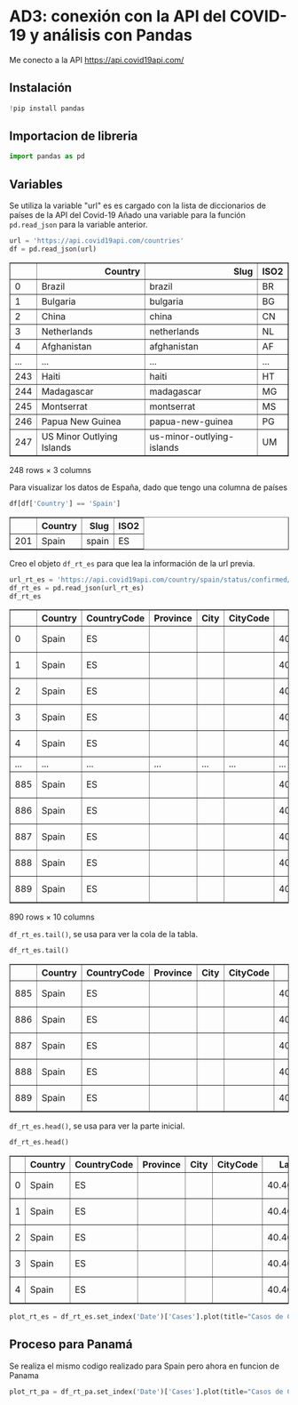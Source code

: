 # AD3: conexión con la API del COVID-19 y análisis con Pandas

Me conecto a la API https://api.covid19api.com/

## Instalación

```python
!pip install pandas
```

## Importacion de libreria

```python
import pandas as pd
```

## Variables

Se utiliza la variable "url" es es cargado con la lista de diccionarios de países de la API del Covid-19
Añado una variable para la función `pd.read_json` para la variable anterior.

```python
url = 'https://api.covid19api.com/countries'
df = pd.read_json(url)
```

<div>
<style scoped>
    .dataframe tbody tr th:only-of-type {
        vertical-align: middle;
    }

    .dataframe tbody tr th {
        vertical-align: top;
    }

    .dataframe thead th {
        text-align: right;
    }
</style>
<table border="1" class="dataframe">
  <thead>
    <tr style="text-align: right;">
      <th></th>
      <th>Country</th>
      <th>Slug</th>
      <th>ISO2</th>
    </tr>
  </thead>
  <tbody>
    <tr>
      <td>0</td>
      <td>Brazil</td>
      <td>brazil</td>
      <td>BR</td>
    </tr>
    <tr>
      <td>1</td>
      <td>Bulgaria</td>
      <td>bulgaria</td>
      <td>BG</td>
    </tr>
    <tr>
      <td>2</td>
      <td>China</td>
      <td>china</td>
      <td>CN</td>
    </tr>
    <tr>
      <td>3</td>
      <td>Netherlands</td>
      <td>netherlands</td>
      <td>NL</td>
    </tr>
    <tr>
      <td>4</td>
      <td>Afghanistan</td>
      <td>afghanistan</td>
      <td>AF</td>
    </tr>
    <tr>
      <td>...</td>
      <td>...</td>
      <td>...</td>
      <td>...</td>
    </tr>
    <tr>
      <td>243</td>
      <td>Haiti</td>
      <td>haiti</td>
      <td>HT</td>
    </tr>
    <tr>
      <td>244</td>
      <td>Madagascar</td>
      <td>madagascar</td>
      <td>MG</td>
    </tr>
    <tr>
      <td>245</td>
      <td>Montserrat</td>
      <td>montserrat</td>
      <td>MS</td>
    </tr>
    <tr>
      <td>246</td>
      <td>Papua New Guinea</td>
      <td>papua-new-guinea</td>
      <td>PG</td>
    </tr>
    <tr>
      <td>247</td>
      <td>US Minor Outlying Islands</td>
      <td>us-minor-outlying-islands</td>
      <td>UM</td>
    </tr>
  </tbody>
</table>
<p>248 rows × 3 columns</p>
</div>

Para visualizar los datos de España, dado que tengo una columna de países

```python
df[df['Country'] == 'Spain']
```

<div>
<style scoped>
    .dataframe tbody tr th:only-of-type {
        vertical-align: middle;
    }

    .dataframe tbody tr th {
        vertical-align: top;
    }

    .dataframe thead th {
        text-align: right;
    }
</style>
<table border="1" class="dataframe">
  <thead>
    <tr style="text-align: right;">
      <th></th>
      <th>Country</th>
      <th>Slug</th>
      <th>ISO2</th>
    </tr>
  </thead>
  <tbody>
    <tr>
      <td>201</td>
      <td>Spain</td>
      <td>spain</td>
      <td>ES</td>
    </tr>
  </tbody>
</table>
</div>

Creo el objeto `df_rt_es` para que lea la información de la url previa.

```python
url_rt_es = 'https://api.covid19api.com/country/spain/status/confirmed/live'
df_rt_es = pd.read_json(url_rt_es)
df_rt_es
```

<div>
<style scoped>
    .dataframe tbody tr th:only-of-type {
        vertical-align: middle;
    }

    .dataframe tbody tr th {
        vertical-align: top;
    }

    .dataframe thead th {
        text-align: right;
    }
</style>
<table border="1" class="dataframe">
  <thead>
    <tr style="text-align: right;">
      <th></th>
      <th>Country</th>
      <th>CountryCode</th>
      <th>Province</th>
      <th>City</th>
      <th>CityCode</th>
      <th>Lat</th>
      <th>Lon</th>
      <th>Cases</th>
      <th>Status</th>
      <th>Date</th>
    </tr>
  </thead>
  <tbody>
    <tr>
      <td>0</td>
      <td>Spain</td>
      <td>ES</td>
      <td></td>
      <td></td>
      <td></td>
      <td>40.46</td>
      <td>-3.75</td>
      <td>0</td>
      <td>confirmed</td>
      <td>2020-01-22 00:00:00+00:00</td>
    </tr>
    <tr>
      <td>1</td>
      <td>Spain</td>
      <td>ES</td>
      <td></td>
      <td></td>
      <td></td>
      <td>40.46</td>
      <td>-3.75</td>
      <td>0</td>
      <td>confirmed</td>
      <td>2020-01-23 00:00:00+00:00</td>
    </tr>
    <tr>
      <td>2</td>
      <td>Spain</td>
      <td>ES</td>
      <td></td>
      <td></td>
      <td></td>
      <td>40.46</td>
      <td>-3.75</td>
      <td>0</td>
      <td>confirmed</td>
      <td>2020-01-24 00:00:00+00:00</td>
    </tr>
    <tr>
      <td>3</td>
      <td>Spain</td>
      <td>ES</td>
      <td></td>
      <td></td>
      <td></td>
      <td>40.46</td>
      <td>-3.75</td>
      <td>0</td>
      <td>confirmed</td>
      <td>2020-01-25 00:00:00+00:00</td>
    </tr>
    <tr>
      <td>4</td>
      <td>Spain</td>
      <td>ES</td>
      <td></td>
      <td></td>
      <td></td>
      <td>40.46</td>
      <td>-3.75</td>
      <td>0</td>
      <td>confirmed</td>
      <td>2020-01-26 00:00:00+00:00</td>
    </tr>
    <tr>
      <td>...</td>
      <td>...</td>
      <td>...</td>
      <td>...</td>
      <td>...</td>
      <td>...</td>
      <td>...</td>
      <td>...</td>
      <td>...</td>
      <td>...</td>
      <td>...</td>
    </tr>
    <tr>
      <td>885</td>
      <td>Spain</td>
      <td>ES</td>
      <td></td>
      <td></td>
      <td></td>
      <td>40.46</td>
      <td>-3.75</td>
      <td>12681820</td>
      <td>confirmed</td>
      <td>2022-06-25 00:00:00+00:00</td>
    </tr>
    <tr>
      <td>886</td>
      <td>Spain</td>
      <td>ES</td>
      <td></td>
      <td></td>
      <td></td>
      <td>40.46</td>
      <td>-3.75</td>
      <td>12681820</td>
      <td>confirmed</td>
      <td>2022-06-26 00:00:00+00:00</td>
    </tr>
    <tr>
      <td>887</td>
      <td>Spain</td>
      <td>ES</td>
      <td></td>
      <td></td>
      <td></td>
      <td>40.46</td>
      <td>-3.75</td>
      <td>12681820</td>
      <td>confirmed</td>
      <td>2022-06-27 00:00:00+00:00</td>
    </tr>
    <tr>
      <td>888</td>
      <td>Spain</td>
      <td>ES</td>
      <td></td>
      <td></td>
      <td></td>
      <td>40.46</td>
      <td>-3.75</td>
      <td>12734038</td>
      <td>confirmed</td>
      <td>2022-06-28 00:00:00+00:00</td>
    </tr>
    <tr>
      <td>889</td>
      <td>Spain</td>
      <td>ES</td>
      <td></td>
      <td></td>
      <td></td>
      <td>40.46</td>
      <td>-3.75</td>
      <td>12734038</td>
      <td>confirmed</td>
      <td>2022-06-29 00:00:00+00:00</td>
    </tr>
  </tbody>
</table>
<p>890 rows × 10 columns</p>
</div>



`df_rt_es.tail()`, se usa para ver la cola de la tabla.


```python
df_rt_es.tail()
```

<div>
<style scoped>
    .dataframe tbody tr th:only-of-type {
        vertical-align: middle;
    }

    .dataframe tbody tr th {
        vertical-align: top;
    }

    .dataframe thead th {
        text-align: right;
    }
</style>
<table border="1" class="dataframe">
  <thead>
    <tr style="text-align: right;">
      <th></th>
      <th>Country</th>
      <th>CountryCode</th>
      <th>Province</th>
      <th>City</th>
      <th>CityCode</th>
      <th>Lat</th>
      <th>Lon</th>
      <th>Cases</th>
      <th>Status</th>
      <th>Date</th>
    </tr>
  </thead>
  <tbody>
    <tr>
      <td>885</td>
      <td>Spain</td>
      <td>ES</td>
      <td></td>
      <td></td>
      <td></td>
      <td>40.46</td>
      <td>-3.75</td>
      <td>12681820</td>
      <td>confirmed</td>
      <td>2022-06-25 00:00:00+00:00</td>
    </tr>
    <tr>
      <td>886</td>
      <td>Spain</td>
      <td>ES</td>
      <td></td>
      <td></td>
      <td></td>
      <td>40.46</td>
      <td>-3.75</td>
      <td>12681820</td>
      <td>confirmed</td>
      <td>2022-06-26 00:00:00+00:00</td>
    </tr>
    <tr>
      <td>887</td>
      <td>Spain</td>
      <td>ES</td>
      <td></td>
      <td></td>
      <td></td>
      <td>40.46</td>
      <td>-3.75</td>
      <td>12681820</td>
      <td>confirmed</td>
      <td>2022-06-27 00:00:00+00:00</td>
    </tr>
    <tr>
      <td>888</td>
      <td>Spain</td>
      <td>ES</td>
      <td></td>
      <td></td>
      <td></td>
      <td>40.46</td>
      <td>-3.75</td>
      <td>12734038</td>
      <td>confirmed</td>
      <td>2022-06-28 00:00:00+00:00</td>
    </tr>
    <tr>
      <td>889</td>
      <td>Spain</td>
      <td>ES</td>
      <td></td>
      <td></td>
      <td></td>
      <td>40.46</td>
      <td>-3.75</td>
      <td>12734038</td>
      <td>confirmed</td>
      <td>2022-06-29 00:00:00+00:00</td>
    </tr>
  </tbody>
</table>
</div>



`df_rt_es.head()`, se usa para ver la parte inicial.


```python
df_rt_es.head()
```

<div>
<style scoped>
    .dataframe tbody tr th:only-of-type {
        vertical-align: middle;
    }

    .dataframe tbody tr th {
        vertical-align: top;
    }

    .dataframe thead th {
        text-align: right;
    }
</style>
<table border="1" class="dataframe">
  <thead>
    <tr style="text-align: right;">
      <th></th>
      <th>Country</th>
      <th>CountryCode</th>
      <th>Province</th>
      <th>City</th>
      <th>CityCode</th>
      <th>Lat</th>
      <th>Lon</th>
      <th>Cases</th>
      <th>Status</th>
      <th>Date</th>
    </tr>
  </thead>
  <tbody>
    <tr>
      <td>0</td>
      <td>Spain</td>
      <td>ES</td>
      <td></td>
      <td></td>
      <td></td>
      <td>40.46</td>
      <td>-3.75</td>
      <td>0</td>
      <td>confirmed</td>
      <td>2020-01-22 00:00:00+00:00</td>
    </tr>
    <tr>
      <td>1</td>
      <td>Spain</td>
      <td>ES</td>
      <td></td>
      <td></td>
      <td></td>
      <td>40.46</td>
      <td>-3.75</td>
      <td>0</td>
      <td>confirmed</td>
      <td>2020-01-23 00:00:00+00:00</td>
    </tr>
    <tr>
      <td>2</td>
      <td>Spain</td>
      <td>ES</td>
      <td></td>
      <td></td>
      <td></td>
      <td>40.46</td>
      <td>-3.75</td>
      <td>0</td>
      <td>confirmed</td>
      <td>2020-01-24 00:00:00+00:00</td>
    </tr>
    <tr>
      <td>3</td>
      <td>Spain</td>
      <td>ES</td>
      <td></td>
      <td></td>
      <td></td>
      <td>40.46</td>
      <td>-3.75</td>
      <td>0</td>
      <td>confirmed</td>
      <td>2020-01-25 00:00:00+00:00</td>
    </tr>
    <tr>
      <td>4</td>
      <td>Spain</td>
      <td>ES</td>
      <td></td>
      <td></td>
      <td></td>
      <td>40.46</td>
      <td>-3.75</td>
      <td>0</td>
      <td>confirmed</td>
      <td>2020-01-26 00:00:00+00:00</td>
    </tr>
  </tbody>
</table>
</div>


```python
plot_rt_es = df_rt_es.set_index('Date')['Cases'].plot(title="Casos de Covid-19 en España desde 20/01/2020 hasta 29/06/2022")
```

## Proceso para Panamá

Se realiza el mismo codigo realizado para Spain pero ahora en funcion de Panama

```python
plot_rt_pa = df_rt_pa.set_index('Date')['Cases'].plot(title="Casos de Covid-19 en Panamá desde 20/01/2020 hasta 29/06/2022")
```
